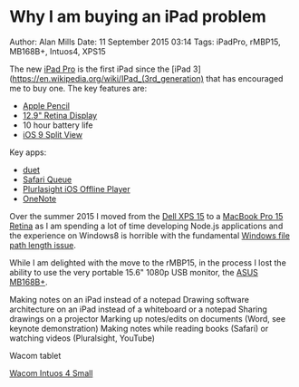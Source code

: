 Why I am buying an iPad problem
===============================
Author: Alan Mills
Date: 11 September 2015 03:14
Tags: iPadPro, rMBP15, MB168B+, Intuos4, XPS15

The new [iPad Pro](http://www.apple.com/ipad-pro/) is the first iPad since the [iPad 3](https://en.wikipedia.org/wiki/IPad_(3rd_generation) that has encouraged me to buy one.  The key features are:
* [Apple Pencil](http://www.apple.com/apple-pencil/)
* [12.9" Retina Display](http://www.apple.com/ipad-pro/design/)
* 10 hour battery life
* [iOS 9 Split View](http://www.apple.com/ipad-pro/ios9/)

Key apps:
* [duet](http://www.duetdisplay.com/)
* [Safari Queue](https://www.safaribooksonline.com/blog/2014/11/18/safari-queue-offline-reading-watching-ios-now-available/)
* [Plurlasight iOS Offline Player](http://www.pluralsight.com/training/products/mobileplayers)
* [OneNote](https://blogs.office.com/2015/09/09/office-updates-for-the-ipad-pro-ios-9-and-watchos-2/)


Over the summer 2015 I moved from the [Dell XPS 15](http://www.dell.com/uk/p/xps-15-9530/pd?oc=cnx9526) to a [MacBook Pro 15 Retina](https://support.apple.com/kb/SP719?locale=en_US) as I am spending a lot of time developing Node.js applications and the experience on Windows8 is horrible with the fundamental [Windows file path length issue](https://msdn.microsoft.com/en-us/library/windows/desktop/aa365247(v=vs.85).aspx).

While I am delighted with the move to the rMBP15, in the process I lost the ability to use the very portable 15.6" 1080p USB monitor, the [ASUS MB168B+](https://www.asus.com/uk/Monitors/MB168BPlus/).



Making notes on an iPad instead of a notepad
Drawing software architecture on an iPad instead of a whiteboard or a notepad
Sharing drawings on a projector
Marking up notes/edits on documents (Word, see keynote demonstration)
Making notes while reading books (Safari) or watching videos (Pluralsight, YouTube)


Wacom tablet

[Wacom Intuos 4 Small](http://www.trustedreviews.com/Wacom-Intuos-4-Graphics-Tablet-review)
